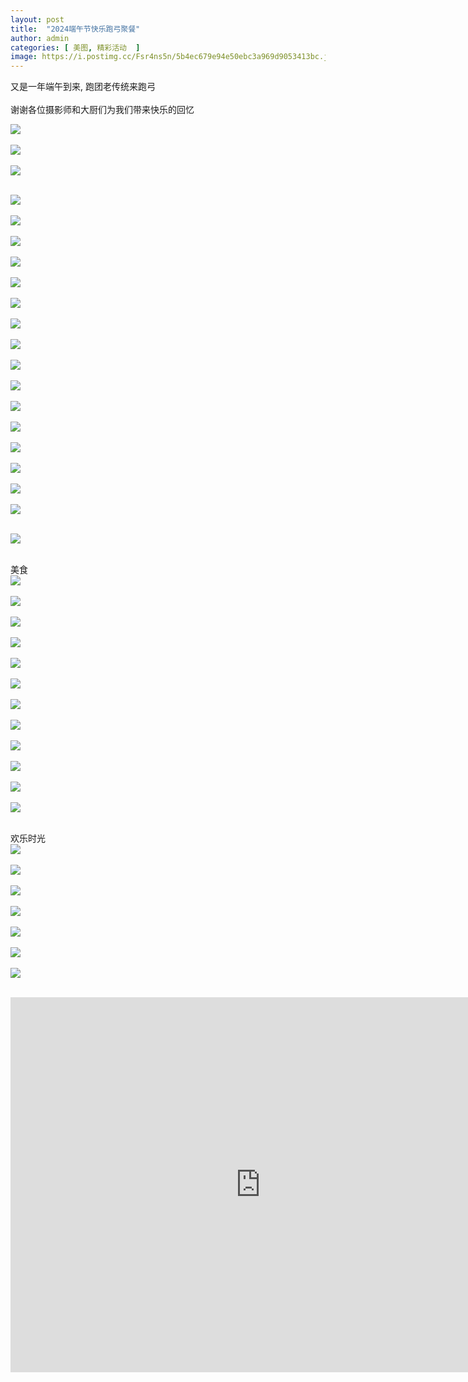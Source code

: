 ```yaml
---
layout: post
title:  "2024端午节快乐跑弓聚餐"
author: admin
categories: [ 美图, 精彩活动  ]
image: https://i.postimg.cc/Fsr4ns5n/5b4ec679e94e50ebc3a969d9053413bc.jpg
---
```


又是一年端午到来, 跑团老传统来跑弓<br/><br/>
谢谢各位摄影师和大厨们为我们带来快乐的回忆

![](https://i.postimg.cc/269Kcm4g/f6bda24df9c4ad2acea75b9057380064.jpg)<br/><br/>
![](https://i.postimg.cc/vT630n86/5f63c000a50826a28251bcad9a5b7fc1.jpg)<br/><br/>
![](https://i.postimg.cc/gcBC4ysr/5029aeb97ed365cb615a966d78e3576d.jpg)<br/><br/>

![](https://i.postimg.cc/1Xj1qwCn/6caa07df4df1b79483eada931e4789b0.jpg)<br/><br/>
![](https://i.postimg.cc/wjDn6Cps/6d6609ef278e47bd478b845f4a08f670.jpg)<br/><br/>
![](https://i.postimg.cc/D0DRZF01/78dff88104d209b63a6f9579d75483eb.jpg)<br/><br/>
![](https://i.postimg.cc/MKQFDCXr/8a0f6b6522f23e26427e7f5dbbb2c3ef.jpg)<br/><br/>
![](https://i.postimg.cc/BQj0G7bx/8feeb3b9193f7c37e435437ff65e3999.jpg)<br/><br/>
![](https://i.postimg.cc/xCZ6G5Q2/9e1bcaab9854fce632dd3b19d80fd84d.jpg)<br/><br/>
![](https://i.postimg.cc/76hBTcp9/abc1a3a751d925b2da2254c2e1fe3902.jpg)<br/><br/>
![](https://i.postimg.cc/pVGH4MWW/afcf4124109d90936c11dce0b65f85e8.jpg)<br/><br/>
![](https://i.postimg.cc/1tvLkDZC/cadcbe17f911eb99efe92ded72e49627.jpg)<br/><br/>
![](https://i.postimg.cc/NGVnRsGH/cc05fd281e4bcf5cee0629d8e6fc1fb1.jpg)<br/><br/>
![](https://i.postimg.cc/G9wzVp9g/cce505cb4b49f71c1dabe2e0050e9e74.jpg)<br/><br/>
![](https://i.postimg.cc/Hk0PGbww/cf18cc57b57c219e7a801bb7fea3b102.jpg)<br/><br/>
![](https://i.postimg.cc/Y0jJMjrp/d67d8f5a50d8686e01fad90fb4457b54.jpg)<br/><br/>
![](https://i.postimg.cc/vTpSyz2z/e82e4aa7c477cc9aeb26d386795b52a8.jpg)<br/><br/>
![](https://i.postimg.cc/yNBtWL1p/1afa497ddbe2a94457c63a4694e1eac8.jpg)<br/><br/>
![](https://i.postimg.cc/zXb9QL27/eb1f068a2c19aa9c143355d932d25bf1.jpg)<br/><br/>

![](https://i.postimg.cc/s2w6xy01/febd22d906673ed54a4c3da2a97b1859.jpg)<br/><br/>

美食<br/>
![](https://i.postimg.cc/7Lrg1RjD/0214da333f39813317c55f924590d461.jpg)<br/><br/>
![](https://i.postimg.cc/PqvRJ0Yj/08a349809fb0af2da2f8c7fc58fa5761.jpg)<br/><br/>
![](https://i.postimg.cc/1t5VJ1Bx/1089cd66f7b1b41d81a6ffb3f5063c3e.jpg)<br/><br/>
![](https://i.postimg.cc/tJqk3cZ7/377b8622002e8e7196c66220a01b67dd.jpg)<br/><br/>
![](https://i.postimg.cc/KcW3rVgV/4c524b135be1d53275729481bd2c6ed1.jpg)<br/><br/>
![](https://i.postimg.cc/pr39WhHx/70cc92c0d809a74803952f4e4cdef939.jpg)<br/><br/>
![](https://i.postimg.cc/T13jLWFD/804ee78c63864cf8cf9883796f0c5a28.jpg)<br/><br/>
![](https://i.postimg.cc/C1NHx4P0/8bd01ea2585d598e19923f3a6f16623d.jpg)<br/><br/>
![](https://i.postimg.cc/dtnXx2wz/91bc3141ac9e7b6617aee360c30e76e5.jpg)<br/><br/>
![](https://i.postimg.cc/YSNQd3wF/a372cdc5d1757a809df08d8e5b3a064c.jpg)<br/><br/>
![](https://i.postimg.cc/vZcP2CPV/d3d8e99262063ad31a91a8ca753cfee3.jpg)<br/><br/>
![](https://i.postimg.cc/65G2H0rQ/IMG-3790.jpg)<br/><br/>

欢乐时光<br/>
![](https://i.postimg.cc/bwSFmKJB/2e9dbccb9fdf3ec0f6f5bbede19b31f6.jpg)<br/><br/>
![](https://i.postimg.cc/VvHDRRcw/7133bc9d9a4699775e0b6a96d0f3bf3f.jpg)<br/><br/>
![](https://i.postimg.cc/cHBzQwH1/7a1124c20cb530805f80ae3e143a5e9b.jpg)<br/><br/>
![](https://i.postimg.cc/tTG0d9Nk/7fedf610475fb8ac2473c5c763b82213.jpg)<br/><br/>
![](https://i.postimg.cc/T1XRPrsR/aa7eb03a171aa64ae79239ff9423bc30.jpg)<br/><br/>
![](https://i.postimg.cc/5tqgG1Mn/ab813f22f478137d903ba7afeacf74f8.jpg)<br/><br/>
![](https://i.postimg.cc/j2zS68fw/f4388cd1e7fdd72b39f5d73705345abb.jpg)<br/><br/>



<iframe width="800" height="600" src="https://www.youtube.com/embed/i0AMGYnX7rc?si=HZcb9eUiFo-Sht8V" title="YouTube video player" frameborder="0" allow="accelerometer; autoplay; clipboard-write; encrypted-media; gyroscope; picture-in-picture; web-share" referrerpolicy="strict-origin-when-cross-origin" allowfullscreen></iframe>